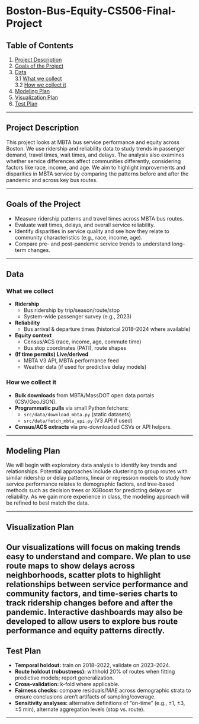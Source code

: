 # Boston-Bus-Equity-CS506-Final-Project

## Table of Contents
1. [Project Description](#project-description)  
2. [Goals of the Project](#goals)  
3. [Data](#data)  
   3.1 [What we collect](#what-we-collect)  
   3.2 [How we collect it](#how-we-collect-it)  
4. [Modeling Plan](#modeling-plan)  
5. [Visualization Plan](#visualization-plan)  
6. [Test Plan](#test-plan)  

---

## Project Description
This project looks at MBTA bus service performance and equity across Boston. We use ridership and reliability data to study trends in passenger demand, travel times, wait times, and delays. The analysis also examines whether service differences affect communities differently, considering factors like race, income, and age. We aim to highlight improvements and disparities in MBTA service by comparing the patterns before and after the pandemic and across key bus routes. 

---

## Goals of the Project
- Measure ridership patterns and travel times across MBTA bus routes.
- Evaluate wait times, delays, and overall service reliability.
- Identify disparities in service quality and see how they relate to community characteristics (e.g., race, income, age).
- Compare pre- and post-pandemic service trends to understand long-term changes.

---

## Data

### What we collect
- **Ridership**
  - Bus ridership by trip/season/route/stop
  - System-wide passenger survey (e.g., 2023)
- **Reliability**
  - Bus arrival & departure times (historical 2018–2024 where available)
- **Equity context**
  - Census/ACS (race, income, age, commute time)
  - Bus stop coordinates (PATI), route shapes
- **(If time permits) Live/derived**
  - MBTA V3 API, MBTA performance feed
  - Weather data (if used for predictive delay models)


### How we collect it
- **Bulk downloads** from MBTA/MassDOT open data portals (CSV/GeoJSON).
- **Programmatic pulls** via small Python fetchers:
  - `src/data/download_mbta.py` (static datasets)
  - `src/data/fetch_mbta_api.py` (V3 API if used)
- **Census/ACS extracts** via pre-downloaded CSVs or API helpers.


---

## Modeling Plan
We will begin with exploratory data analysis to identify key trends and relationships. Potential approaches include clustering to group routes with similar ridership or delay patterns, linear or regression models to study how service performance relates to demographic factors, and tree-based methods such as decision trees or XGBoost for predicting delays or reliability. As we gain more experience in class, the modeling approach will be refined to best match the data.


---

## Visualization Plan
Our visualizations will focus on making trends easy to understand and compare. We plan to use route maps to show delays across neighborhoods, scatter plots to highlight relationships between service performance and community factors, and time-series charts to track ridership changes before and after the pandemic. Interactive dashboards may also be developed to allow users to explore bus route performance and equity patterns directly.
---

## Test Plan
- **Temporal holdout:** train on 2018–2022, validate on 2023–2024.
- **Route holdout (robustness):** withhold 20% of routes when fitting predictive models; report generalization.
- **Cross-validation:** k-fold where applicable.
- **Fairness checks:** compare residuals/MAE across demographic strata to ensure conclusions aren’t artifacts of sampling/coverage.
- **Sensitivity analyses:** alternative definitions of “on-time” (e.g., ±1, ±3, ±5 min), alternate aggregation levels (stop vs. route).

---

